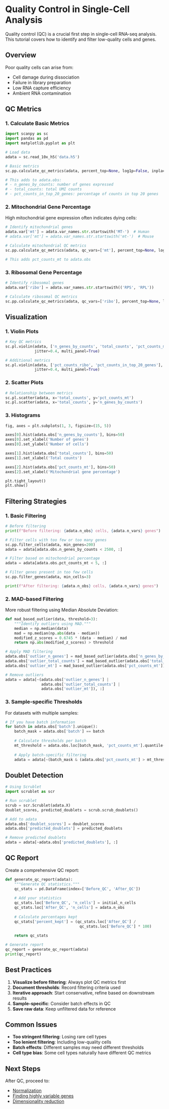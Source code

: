 # Quality Control in Single-Cell Analysis

Quality control (QC) is a crucial first step in single-cell RNA-seq analysis. This tutorial covers how to identify and filter low-quality cells and genes.

## Overview

Poor quality cells can arise from:
- Cell damage during dissociation
- Failure in library preparation
- Low RNA capture efficiency
- Ambient RNA contamination

## QC Metrics

### 1. Calculate Basic Metrics

```python
import scanpy as sc
import pandas as pd
import matplotlib.pyplot as plt

# Load data
adata = sc.read_10x_h5('data.h5')

# Basic metrics
sc.pp.calculate_qc_metrics(adata, percent_top=None, log1p=False, inplace=True)

# This adds to adata.obs:
# - n_genes_by_counts: number of genes expressed
# - total_counts: total UMI counts
# - pct_counts_in_top_20_genes: percentage of counts in top 20 genes
```

### 2. Mitochondrial Gene Percentage

High mitochondrial gene expression often indicates dying cells:

```python
# Identify mitochondrial genes
adata.var['mt'] = adata.var_names.str.startswith('MT-')  # Human
# adata.var['mt'] = adata.var_names.str.startswith('mt-')  # Mouse

# Calculate mitochondrial QC metrics
sc.pp.calculate_qc_metrics(adata, qc_vars=['mt'], percent_top=None, log1p=False, inplace=True)

# This adds pct_counts_mt to adata.obs
```

### 3. Ribosomal Gene Percentage

```python
# Identify ribosomal genes
adata.var['ribo'] = adata.var_names.str.startswith(('RPS', 'RPL'))

# Calculate ribosomal QC metrics
sc.pp.calculate_qc_metrics(adata, qc_vars=['ribo'], percent_top=None, log1p=False, inplace=True)
```

## Visualization

### 1. Violin Plots

```python
# Key QC metrics
sc.pl.violin(adata, ['n_genes_by_counts', 'total_counts', 'pct_counts_mt'],
             jitter=0.4, multi_panel=True)

# Additional metrics
sc.pl.violin(adata, ['pct_counts_ribo', 'pct_counts_in_top_20_genes'],
             jitter=0.4, multi_panel=True)
```

### 2. Scatter Plots

```python
# Relationship between metrics
sc.pl.scatter(adata, x='total_counts', y='pct_counts_mt')
sc.pl.scatter(adata, x='total_counts', y='n_genes_by_counts')
```

### 3. Histograms

```python
fig, axes = plt.subplots(1, 3, figsize=(15, 5))

axes[0].hist(adata.obs['n_genes_by_counts'], bins=50)
axes[0].set_xlabel('Number of genes')
axes[0].set_ylabel('Number of cells')

axes[1].hist(adata.obs['total_counts'], bins=50)
axes[1].set_xlabel('Total counts')

axes[2].hist(adata.obs['pct_counts_mt'], bins=50)
axes[2].set_xlabel('Mitochondrial gene percentage')

plt.tight_layout()
plt.show()
```

## Filtering Strategies

### 1. Basic Filtering

```python
# Before filtering
print(f"Before filtering: {adata.n_obs} cells, {adata.n_vars} genes")

# Filter cells with too few or too many genes
sc.pp.filter_cells(adata, min_genes=200)
adata = adata[adata.obs.n_genes_by_counts < 2500, :]

# Filter based on mitochondrial percentage
adata = adata[adata.obs.pct_counts_mt < 5, :]

# Filter genes present in too few cells
sc.pp.filter_genes(adata, min_cells=3)

print(f"After filtering: {adata.n_obs} cells, {adata.n_vars} genes")
```

### 2. MAD-based Filtering

More robust filtering using Median Absolute Deviation:

```python
def mad_based_outlier(data, threshold=3):
    """Identify outliers using MAD."""
    median = np.median(data)
    mad = np.median(np.abs(data - median))
    modified_z_scores = 0.6745 * (data - median) / mad
    return np.abs(modified_z_scores) > threshold

# Apply MAD filtering
adata.obs['outlier_n_genes'] = mad_based_outlier(adata.obs['n_genes_by_counts'])
adata.obs['outlier_total_counts'] = mad_based_outlier(adata.obs['total_counts'])
adata.obs['outlier_mt'] = mad_based_outlier(adata.obs['pct_counts_mt'])

# Remove outliers
adata = adata[~(adata.obs['outlier_n_genes'] | 
                adata.obs['outlier_total_counts'] | 
                adata.obs['outlier_mt']), :]
```

### 3. Sample-specific Thresholds

For datasets with multiple samples:

```python
# If you have batch information
for batch in adata.obs['batch'].unique():
    batch_mask = adata.obs['batch'] == batch
    
    # Calculate thresholds per batch
    mt_threshold = adata.obs.loc[batch_mask, 'pct_counts_mt'].quantile(0.95)
    
    # Apply batch-specific filtering
    adata = adata[~(batch_mask & (adata.obs['pct_counts_mt'] > mt_threshold)), :]
```

## Doublet Detection

```python
# Using Scrublet
import scrublet as scr

# Run scrublet
scrub = scr.Scrublet(adata.X)
doublet_scores, predicted_doublets = scrub.scrub_doublets()

# Add to adata
adata.obs['doublet_scores'] = doublet_scores
adata.obs['predicted_doublets'] = predicted_doublets

# Remove predicted doublets
adata = adata[~adata.obs['predicted_doublets'], :]
```

## QC Report

Create a comprehensive QC report:

```python
def generate_qc_report(adata):
    """Generate QC statistics."""
    qc_stats = pd.DataFrame(index=['Before_QC', 'After_QC'])
    
    # Add your statistics
    qc_stats.loc['Before_QC', 'n_cells'] = initial_n_cells
    qc_stats.loc['After_QC', 'n_cells'] = adata.n_obs
    
    # Calculate percentages kept
    qc_stats['percent_kept'] = (qc_stats.loc['After_QC'] / 
                                 qc_stats.loc['Before_QC'] * 100)
    
    return qc_stats

# Generate report
qc_report = generate_qc_report(adata)
print(qc_report)
```

## Best Practices

1. **Visualize before filtering**: Always plot QC metrics first
2. **Document thresholds**: Record filtering criteria used
3. **Iterative approach**: Start conservative, refine based on downstream results
4. **Sample-specific**: Consider batch effects in QC
5. **Save raw data**: Keep unfiltered data for reference

## Common Issues

- **Too stringent filtering**: Losing rare cell types
- **Too lenient filtering**: Including low-quality cells
- **Batch effects**: Different samples may need different thresholds
- **Cell type bias**: Some cell types naturally have different QC metrics

## Next Steps

After QC, proceed to:
- [Normalization](normalization.md)
- [Finding highly variable genes](normalization.md#highly-variable-genes)
- [Dimensionality reduction](../getting_started.md#6-dimensionality-reduction)